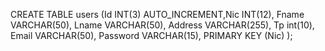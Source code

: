 CREATE TABLE users (Id INT(3) AUTO_INCREMENT,Nic INT(12), Fname VARCHAR(50), Lname VARCHAR(50), Address VARCHAR(255), Tp int(10), Email VARCHAR(50), Password VARCHAR(15), PRIMARY KEY (Nic) );